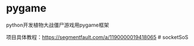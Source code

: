 # pygame
python开发植物大战僵尸游戏用pygame框架

项目具体教程：https://segmentfault.com/a/1190000019418065
#   s o c k e t S o S  
 